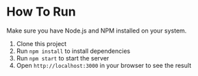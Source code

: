 # How To Run

Make sure you have Node.js and NPM installed on your system.

1. Clone this project
2. Run `npm install` to install dependencies
3. Run `npm start` to start the server
4. Open `http://localhost:3000` in your browser to see the result
